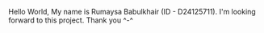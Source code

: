 Hello World, My name is Rumaysa Babulkhair (ID - D24125711). 
I'm looking forward to this project.
Thank you ^-^